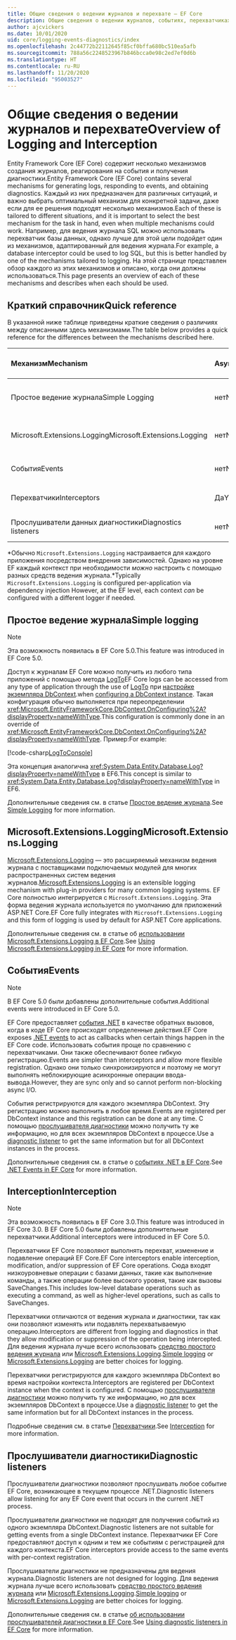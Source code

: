 ```yaml
---
title: Общие сведения о ведении журналов и перехвате — EF Core
description: Общие сведения о ведении журналов, событиях, перехватчиках и диагностике для EF Core
author: ajcvickers
ms.date: 10/01/2020
uid: core/logging-events-diagnostics/index
ms.openlocfilehash: 2c44772b22112645f85cf0bffa680bc510ea5afb
ms.sourcegitcommit: 788a56c2248523967b846bcca0e98c2ed7ef0d6b
ms.translationtype: HT
ms.contentlocale: ru-RU
ms.lasthandoff: 11/20/2020
ms.locfileid: "95003527"
---
```

# <a name="overview-of-logging-and-interception"></a><span data-ttu-id="c9d61-103">Общие сведения о ведении журналов и перехвате</span><span class="sxs-lookup"><span data-stu-id="c9d61-103">Overview of Logging and Interception</span></span>

<span data-ttu-id="c9d61-104">Entity Framework Core (EF Core) содержит несколько механизмов создания журналов, реагирования на события и получения диагностики.</span><span class="sxs-lookup"><span data-stu-id="c9d61-104">Entity Framework Core (EF Core) contains several mechanisms for generating logs, responding to events, and obtaining diagnostics.</span></span> <span data-ttu-id="c9d61-105">Каждый из них предназначен для различных ситуаций, и важно выбрать оптимальный механизм для конкретной задачи, даже если для ее решения подходят несколько механизмов.</span><span class="sxs-lookup"><span data-stu-id="c9d61-105">Each of these is tailored to different situations, and it is important to select the best mechanism for the task in hand, even when multiple mechanisms could work.</span></span> <span data-ttu-id="c9d61-106">Например, для ведения журнала SQL можно использовать перехватчик базы данных, однако лучше для этой цели подойдет один из механизмов, адаптированный для ведения журнала.</span><span class="sxs-lookup"><span data-stu-id="c9d61-106">For example, a database interceptor could be used to log SQL, but this is better handled by one of the mechanisms tailored to logging.</span></span> <span data-ttu-id="c9d61-107">На этой странице представлен обзор каждого из этих механизмов и описано, когда они должны использоваться.</span><span class="sxs-lookup"><span data-stu-id="c9d61-107">This page presents an overview of each of these mechanisms and describes when each should be used.</span></span>

## <a name="quick-reference"></a><span data-ttu-id="c9d61-108">Краткий справочник</span><span class="sxs-lookup"><span data-stu-id="c9d61-108">Quick reference</span></span>

<span data-ttu-id="c9d61-109">В указанной ниже таблице приведены краткие сведения о различиях между описанными здесь механизмами.</span><span class="sxs-lookup"><span data-stu-id="c9d61-109">The table below provides a quick reference for the differences between the mechanisms described here.</span></span>

| <span data-ttu-id="c9d61-110">Механизм</span><span class="sxs-lookup"><span data-stu-id="c9d61-110">Mechanism</span></span> |  <span data-ttu-id="c9d61-111">Async</span><span class="sxs-lookup"><span data-stu-id="c9d61-111">Async</span></span> | <span data-ttu-id="c9d61-112">Область</span><span class="sxs-lookup"><span data-stu-id="c9d61-112">Scope</span></span> | <span data-ttu-id="c9d61-113">Зарегистрировано</span><span class="sxs-lookup"><span data-stu-id="c9d61-113">Registered</span></span> | <span data-ttu-id="c9d61-114">предполагаемое использование;</span><span class="sxs-lookup"><span data-stu-id="c9d61-114">Intended use</span></span>
|:----------|--------|-------|------------|-------------
| <span data-ttu-id="c9d61-115">Простое ведение журнала</span><span class="sxs-lookup"><span data-stu-id="c9d61-115">Simple Logging</span></span> | <span data-ttu-id="c9d61-116">нет</span><span class="sxs-lookup"><span data-stu-id="c9d61-116">No</span></span> | <span data-ttu-id="c9d61-117">Для каждого контекста</span><span class="sxs-lookup"><span data-stu-id="c9d61-117">Per context</span></span> | <span data-ttu-id="c9d61-118">Конфигурация контекста</span><span class="sxs-lookup"><span data-stu-id="c9d61-118">Context configuration</span></span> | <span data-ttu-id="c9d61-119">Ведение журнала во время разработки</span><span class="sxs-lookup"><span data-stu-id="c9d61-119">Development-time logging</span></span>
| <span data-ttu-id="c9d61-120">Microsoft.Extensions.Logging</span><span class="sxs-lookup"><span data-stu-id="c9d61-120">Microsoft.Extensions.Logging</span></span> | <span data-ttu-id="c9d61-121">нет</span><span class="sxs-lookup"><span data-stu-id="c9d61-121">No</span></span> | <span data-ttu-id="c9d61-122">Для каждого контекста\*</span><span class="sxs-lookup"><span data-stu-id="c9d61-122">Per context\*</span></span> | <span data-ttu-id="c9d61-123">Внедрение зависимостей</span><span class="sxs-lookup"><span data-stu-id="c9d61-123">D.I.</span></span> <span data-ttu-id="c9d61-124">или конфигурация контекста</span><span class="sxs-lookup"><span data-stu-id="c9d61-124">or context configuration</span></span> | <span data-ttu-id="c9d61-125">Ведение журнала в рабочей среде</span><span class="sxs-lookup"><span data-stu-id="c9d61-125">Production logging</span></span>
| <span data-ttu-id="c9d61-126">События</span><span class="sxs-lookup"><span data-stu-id="c9d61-126">Events</span></span> | <span data-ttu-id="c9d61-127">нет</span><span class="sxs-lookup"><span data-stu-id="c9d61-127">No</span></span> | <span data-ttu-id="c9d61-128">Для каждого контекста</span><span class="sxs-lookup"><span data-stu-id="c9d61-128">Per context</span></span> | <span data-ttu-id="c9d61-129">Любое время</span><span class="sxs-lookup"><span data-stu-id="c9d61-129">Any time</span></span> | <span data-ttu-id="c9d61-130">Реагирование на события EF</span><span class="sxs-lookup"><span data-stu-id="c9d61-130">Reacting to EF events</span></span>
| <span data-ttu-id="c9d61-131">Перехватчики</span><span class="sxs-lookup"><span data-stu-id="c9d61-131">Interceptors</span></span> | <span data-ttu-id="c9d61-132">Да</span><span class="sxs-lookup"><span data-stu-id="c9d61-132">Yes</span></span> | <span data-ttu-id="c9d61-133">Для каждого контекста</span><span class="sxs-lookup"><span data-stu-id="c9d61-133">Per context</span></span> | <span data-ttu-id="c9d61-134">Конфигурация контекста</span><span class="sxs-lookup"><span data-stu-id="c9d61-134">Context configuration</span></span> | <span data-ttu-id="c9d61-135">Обработка операций EF</span><span class="sxs-lookup"><span data-stu-id="c9d61-135">Manipulating EF operations</span></span>
| <span data-ttu-id="c9d61-136">Прослушиватели данных диагностики</span><span class="sxs-lookup"><span data-stu-id="c9d61-136">Diagnostics listeners</span></span> | <span data-ttu-id="c9d61-137">нет</span><span class="sxs-lookup"><span data-stu-id="c9d61-137">No</span></span> | <span data-ttu-id="c9d61-138">Процесс</span><span class="sxs-lookup"><span data-stu-id="c9d61-138">Process</span></span> | <span data-ttu-id="c9d61-139">Глобально</span><span class="sxs-lookup"><span data-stu-id="c9d61-139">Globally</span></span> | <span data-ttu-id="c9d61-140">Диагностика приложения</span><span class="sxs-lookup"><span data-stu-id="c9d61-140">Application diagnostics</span></span>

<span data-ttu-id="c9d61-141">\*Обычно `Microsoft.Extensions.Logging` настраивается для каждого приложения посредством внедрения зависимостей. Однако на уровне EF каждый контекст при необходимости _можно_ настроить с помощью разных средств ведения журнала.</span><span class="sxs-lookup"><span data-stu-id="c9d61-141">\*Typically `Microsoft.Extensions.Logging` is configured per-application via dependency injection However, at the EF level, each context _can_ be configured with a different logger if needed.</span></span>

## <a name="simple-logging"></a><span data-ttu-id="c9d61-142">Простое ведение журнала</span><span class="sxs-lookup"><span data-stu-id="c9d61-142">Simple logging</span></span>

> [!NOTE]
> <span data-ttu-id="c9d61-143">Эта возможность появилась в EF Core 5.0.</span><span class="sxs-lookup"><span data-stu-id="c9d61-143">This feature was introduced in EF Core 5.0.</span></span>

<span data-ttu-id="c9d61-144">Доступ к журналам EF Core можно получить из любого типа приложений с помощью метода [LogTo](https://github.com/dotnet/efcore/blob/ec3df8fd7e4ea4ebeebfa747619cef37b23ab2c6/src/EFCore/DbContextOptionsBuilder.cs#L135)</span><span class="sxs-lookup"><span data-stu-id="c9d61-144">EF Core logs can be accessed from any type of application through the use of [LogTo](https://github.com/dotnet/efcore/blob/ec3df8fd7e4ea4ebeebfa747619cef37b23ab2c6/src/EFCore/DbContextOptionsBuilder.cs#L135)</span></span> <!-- Issue #2748 <xref:Microsoft.EntityFrameworkCore.DbContextOptionsBuilder.LogTo%2A> --> <span data-ttu-id="c9d61-145">при [настройке экземпляра DbContext](xref:core/dbcontext-configuration/index).</span><span class="sxs-lookup"><span data-stu-id="c9d61-145">when [configuring a DbContext instance](xref:core/dbcontext-configuration/index).</span></span> <span data-ttu-id="c9d61-146">Такая конфигурация обычно выполняется при переопределении <xref:Microsoft.EntityFrameworkCore.DbContext.OnConfiguring%2A?displayProperty=nameWithType>.</span><span class="sxs-lookup"><span data-stu-id="c9d61-146">This configuration is commonly done in an override of <xref:Microsoft.EntityFrameworkCore.DbContext.OnConfiguring%2A?displayProperty=nameWithType>.</span></span> <span data-ttu-id="c9d61-147">Пример:</span><span class="sxs-lookup"><span data-stu-id="c9d61-147">For example:</span></span>

<!--
    protected override void OnConfiguring(DbContextOptionsBuilder optionsBuilder)
        => optionsBuilder.LogTo(Console.WriteLine);
-->
[!code-csharp[LogToConsole](../../../samples/core/Miscellaneous/Logging/SimpleLogging/Program.cs?name=LogToConsole)]

<span data-ttu-id="c9d61-148">Эта концепция аналогична <xref:System.Data.Entity.Database.Log?displayProperty=nameWithType> в EF6.</span><span class="sxs-lookup"><span data-stu-id="c9d61-148">This concept is similar to <xref:System.Data.Entity.Database.Log?displayProperty=nameWithType> in EF6.</span></span>

<span data-ttu-id="c9d61-149">Дополнительные сведения см. в статье [Простое ведение журнала](xref:core/logging-events-diagnostics/simple-logging).</span><span class="sxs-lookup"><span data-stu-id="c9d61-149">See [Simple Logging](xref:core/logging-events-diagnostics/simple-logging) for more information.</span></span>

## <a name="microsoftextensionslogging"></a><span data-ttu-id="c9d61-150">Microsoft.Extensions.Logging</span><span class="sxs-lookup"><span data-stu-id="c9d61-150">Microsoft.Extensions.Logging</span></span>

<span data-ttu-id="c9d61-151">[Microsoft.Extensions.Logging](/dotnet/core/extensions/logging) — это расширяемый механизм ведения журнала с поставщиками подключаемых модулей для многих распространенных систем ведения журналов.</span><span class="sxs-lookup"><span data-stu-id="c9d61-151">[Microsoft.Extensions.Logging](/dotnet/core/extensions/logging) is an extensible logging mechanism with plug-in providers for many common logging systems.</span></span> <span data-ttu-id="c9d61-152">EF Core полностью интегрируется с `Microsoft.Extensions.Logging`. Эта форма ведения журнала используется по умолчанию для приложений ASP.NET Core.</span><span class="sxs-lookup"><span data-stu-id="c9d61-152">EF Core fully integrates with `Microsoft.Extensions.Logging` and this form of logging is used by default for ASP.NET Core applications.</span></span>

<span data-ttu-id="c9d61-153">Дополнительные сведения см. в статье об [использовании Microsoft.Extensions.Logging в EF Core](xref:core/logging-events-diagnostics/extensions-logging).</span><span class="sxs-lookup"><span data-stu-id="c9d61-153">See [Using Microsoft.Extensions.Logging in EF Core](xref:core/logging-events-diagnostics/extensions-logging) for more information.</span></span>

## <a name="events"></a><span data-ttu-id="c9d61-154">События</span><span class="sxs-lookup"><span data-stu-id="c9d61-154">Events</span></span>

> [!NOTE]
> <span data-ttu-id="c9d61-155">В EF Core 5.0 были добавлены дополнительные события.</span><span class="sxs-lookup"><span data-stu-id="c9d61-155">Additional events were introduced in EF Core 5.0.</span></span>

<span data-ttu-id="c9d61-156">EF Core предоставляет [события .NET](/dotnet/standard/events/) в качестве обратных вызовов, когда в коде EF Core происходят определенные действия.</span><span class="sxs-lookup"><span data-stu-id="c9d61-156">EF Core exposes [.NET events](/dotnet/standard/events/) to act as callbacks when certain things happen in the EF Core code.</span></span> <span data-ttu-id="c9d61-157">Использовать события проще по сравнению с перехватчиками. Они также обеспечивают более гибкую регистрацию.</span><span class="sxs-lookup"><span data-stu-id="c9d61-157">Events are simpler than interceptors and allow more flexible registration.</span></span> <span data-ttu-id="c9d61-158">Однако они только синхронизируются и поэтому не могут выполнять неблокирующие асинхронные операции ввода-вывода.</span><span class="sxs-lookup"><span data-stu-id="c9d61-158">However, they are sync only and so cannot perform non-blocking async I/O.</span></span>

<span data-ttu-id="c9d61-159">События регистрируются для каждого экземпляра DbContext. Эту регистрацию можно выполнить в любое время.</span><span class="sxs-lookup"><span data-stu-id="c9d61-159">Events are registered per DbContext instance and this registration can be done at any time.</span></span> <span data-ttu-id="c9d61-160">С помощью [прослушивателя диагностики](xref:core/logging-events-diagnostics/diagnostic-listeners) можно получить ту же информацию, но для всех экземпляров DbContext в процессе.</span><span class="sxs-lookup"><span data-stu-id="c9d61-160">Use a [diagnostic listener](xref:core/logging-events-diagnostics/diagnostic-listeners) to get the same information but for all DbContext instances in the process.</span></span>

<span data-ttu-id="c9d61-161">Дополнительные сведения см. в статье о [событиях .NET в EF Core](xref:core/logging-events-diagnostics/events).</span><span class="sxs-lookup"><span data-stu-id="c9d61-161">See [.NET Events in EF Core](xref:core/logging-events-diagnostics/events) for more information.</span></span>

## <a name="interception"></a><span data-ttu-id="c9d61-162">Interception</span><span class="sxs-lookup"><span data-stu-id="c9d61-162">Interception</span></span>

> [!NOTE]
> <span data-ttu-id="c9d61-163">Эта возможность появилась в EF Core 3.0.</span><span class="sxs-lookup"><span data-stu-id="c9d61-163">This feature was introduced in EF Core 3.0.</span></span> <span data-ttu-id="c9d61-164">В EF Core 5.0 были добавлены дополнительные перехватчики.</span><span class="sxs-lookup"><span data-stu-id="c9d61-164">Additional interceptors were introduced in EF Core 5.0.</span></span>

<span data-ttu-id="c9d61-165">Перехватчики EF Core позволяют выполнять перехват, изменение и подавление операций EF Core.</span><span class="sxs-lookup"><span data-stu-id="c9d61-165">EF Core interceptors enable interception, modification, and/or suppression of EF Core operations.</span></span> <span data-ttu-id="c9d61-166">Сюда входят низкоуровневые операции с базами данных, такие как выполнение команды, а также операции более высокого уровня, такие как вызовы SaveChanges.</span><span class="sxs-lookup"><span data-stu-id="c9d61-166">This includes low-level database operations such as executing a command, as well as higher-level operations, such as calls to SaveChanges.</span></span>

<span data-ttu-id="c9d61-167">Перехватчики отличаются от ведения журнала и диагностики, так как они позволяют изменять или подавлять перехватываемую операцию.</span><span class="sxs-lookup"><span data-stu-id="c9d61-167">Interceptors are different from logging and diagnostics in that they allow modification or suppression of the operation being intercepted.</span></span> <span data-ttu-id="c9d61-168">Для ведения журнала лучше всего использовать [средство простого ведения журнала](xref:core/logging-events-diagnostics/simple-logging) или [Microsoft.Extensions.Logging](xref:core/logging-events-diagnostics/extensions-logging).</span><span class="sxs-lookup"><span data-stu-id="c9d61-168">[Simple logging](xref:core/logging-events-diagnostics/simple-logging) or [Microsoft.Extensions.Logging](xref:core/logging-events-diagnostics/extensions-logging) are better choices for logging.</span></span>

<span data-ttu-id="c9d61-169">Перехватчики регистрируются для каждого экземпляра DbContext во время настройки контекста.</span><span class="sxs-lookup"><span data-stu-id="c9d61-169">Interceptors are registered per DbContext instance when the context is configured.</span></span> <span data-ttu-id="c9d61-170">С помощью [прослушивателя диагностики](xref:core/logging-events-diagnostics/diagnostic-listeners) можно получить ту же информацию, но для всех экземпляров DbContext в процессе.</span><span class="sxs-lookup"><span data-stu-id="c9d61-170">Use a [diagnostic listener](xref:core/logging-events-diagnostics/diagnostic-listeners) to get the same information but for all DbContext instances in the process.</span></span>

<span data-ttu-id="c9d61-171">Подробные сведения см. в статье [Перехватчики](xref:core/logging-events-diagnostics/interceptors).</span><span class="sxs-lookup"><span data-stu-id="c9d61-171">See [Interception](xref:core/logging-events-diagnostics/interceptors) for more information.</span></span>

## <a name="diagnostic-listeners"></a><span data-ttu-id="c9d61-172">Прослушиватели диагностики</span><span class="sxs-lookup"><span data-stu-id="c9d61-172">Diagnostic listeners</span></span>

<span data-ttu-id="c9d61-173">Прослушиватели диагностики позволяют прослушивать любое событие EF Core, возникающее в текущем процессе .NET.</span><span class="sxs-lookup"><span data-stu-id="c9d61-173">Diagnostic listeners allow listening for any EF Core event that occurs in the current .NET process.</span></span>

<span data-ttu-id="c9d61-174">Прослушиватели диагностики не подходят для получения событий из одного экземпляра DbContext.</span><span class="sxs-lookup"><span data-stu-id="c9d61-174">Diagnostic listeners are not suitable for getting events from a single DbContext instance.</span></span> <span data-ttu-id="c9d61-175">Перехватчики EF Core предоставляют доступ к одним и тем же событиям с регистрацией для каждого контекста.</span><span class="sxs-lookup"><span data-stu-id="c9d61-175">EF Core interceptors provide access to the same events with per-context registration.</span></span>

<span data-ttu-id="c9d61-176">Прослушиватели диагностики не предназначены для ведения журнала.</span><span class="sxs-lookup"><span data-stu-id="c9d61-176">Diagnostic listeners are not designed for logging.</span></span> <span data-ttu-id="c9d61-177">Для ведения журнала лучше всего использовать [средство простого ведения журнала](xref:core/logging-events-diagnostics/simple-logging) или [Microsoft.Extensions.Logging](xref:core/logging-events-diagnostics/extensions-logging).</span><span class="sxs-lookup"><span data-stu-id="c9d61-177">[Simple logging](xref:core/logging-events-diagnostics/simple-logging) or [Microsoft.Extensions.Logging](xref:core/logging-events-diagnostics/extensions-logging) are better choices for logging.</span></span>

<span data-ttu-id="c9d61-178">Дополнительные сведения см. в статье [об использовании прослушивателей диагностики в EF Core](xref:core/logging-events-diagnostics/diagnostic-listeners).</span><span class="sxs-lookup"><span data-stu-id="c9d61-178">See [Using diagnostic listeners in EF Core](xref:core/logging-events-diagnostics/diagnostic-listeners) for more information.</span></span>

